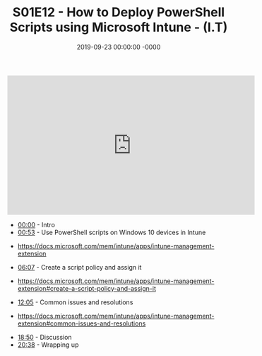﻿---
layout: post
title: "S01E12 - How to Deploy PowerShell Scripts using Microsoft Intune - (I.T)"
date: 2019-09-23 00:00:00 -0000
categories:
---

<iframe loading="lazy" width="560" height="315" src="https://www.youtube.com/embed/ls99C2OLbjk" title="YouTube video player" frameborder="0" allow="accelerometer; autoplay; clipboard-write; encrypted-media; gyroscope; picture-in-picture" allowfullscreen></iframe>

 * [00:00](https://www.youtube.com/watch?v=ls99C2OLbjk&t=0s) - Intro
 * [00:53](https://www.youtube.com/watch?v=ls99C2OLbjk&t=53s) - Use PowerShell scripts on Windows 10 devices in Intune
- https://docs.microsoft.com/mem/intune/apps/intune-management-extension
 * [06:07](https://www.youtube.com/watch?v=ls99C2OLbjk&t=367s) - Create a script policy and assign it
- https://docs.microsoft.com/mem/intune/apps/intune-management-extension#create-a-script-policy-and-assign-it
 * [12:05](https://www.youtube.com/watch?v=ls99C2OLbjk&t=725s) - Common issues and resolutions
-  https://docs.microsoft.com/mem/intune/apps/intune-management-extension#common-issues-and-resolutions
 * [18:50](https://www.youtube.com/watch?v=ls99C2OLbjk&t=1130s) - Discussion
 * [20:38](https://www.youtube.com/watch?v=ls99C2OLbjk&t=1238s) - Wrapping up

